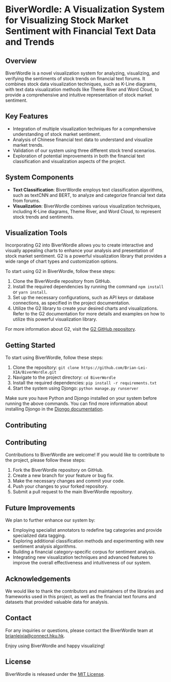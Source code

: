 # BiverWordle: A Visualization System for Visualizing Stock Market Sentiment with Financial Text Data and Trends

## Overview

BiverWordle is a novel visualization system for analyzing, visualizing, and verifying the sentiments of stock trends on financial text forums. It combines stock data visualization techniques, such as K-Line diagrams, with text data visualization methods like Theme River and Word Cloud, to provide a comprehensive and intuitive representation of stock market sentiment.

## Key Features

- Integration of multiple visualization techniques for a comprehensive understanding of stock market sentiment.
- Analysis of Chinese financial text data to understand and visualize market trends.
- Validation of our system using three different stock trend scenarios.
- Exploration of potential improvements in both the financial text classification and visualization aspects of the project.

## System Components

- **Text Classification**: BiverWordle employs text classification algorithms, such as textCNN and BERT, to analyze and categorize financial text data from forums.
- **Visualization**: BiverWordle combines various visualization techniques, including K-Line diagrams, Theme River, and Word Cloud, to represent stock trends and sentiments.

## Visualization Tools

Incorporating G2 into BiverWordle allows you to create interactive and visually appealing charts to enhance your analysis and presentation of stock market sentiment. G2 is a powerful visualization library that provides a wide range of chart types and customization options.

To start using G2 in BiverWordle, follow these steps:

1. Clone the BiverWordle repository from GitHub.
2. Install the required dependencies by running the command `npm install` or `yarn install`.
3. Set up the necessary configurations, such as API keys or database connections, as specified in the project documentation.
4. Utilize the G2 library to create your desired charts and visualizations. Refer to the G2 documentation for more details and examples on how to utilize this powerful visualization library.

For more information about G2, visit the [G2 GitHub repository](https://github.com/antvis/g2).

## Getting Started

To start using BiverWordle, follow these steps:

1. Clone the repository: `git clone https://github.com/Brian-Lei-XIA/BiverWordle.git`
2. Navigate to the project directory: `cd BiverWordle`
3. Install the required dependencies: `pip install -r requirements.txt`
4. Start the system using Djongo: `python manage.py runserver`

Make sure you have Python and Djongo installed on your system before running the above commands. You can find more information about installing Djongo in the [Djongo documentation](https://www.djongomapper.com/get-started/).

## Contributing

## Contributing

Contributions to BiverWordle are welcome! If you would like to contribute to the project, please follow these steps:

1. Fork the BiverWordle repository on GitHub.
2. Create a new branch for your feature or bug fix.
3. Make the necessary changes and commit your code.
4. Push your changes to your forked repository.
5. Submit a pull request to the main BiverWordle repository.

## Future Improvements

We plan to further enhance our system by:
- Employing specialist annotators to redefine tag categories and provide specialized data tagging.
- Exploring additional classification methods and experimenting with new sentiment analysis algorithms.
- Building a financial category-specific corpus for sentiment analysis.
- Integrating new visualization techniques and advanced features to improve the overall effectiveness and intuitiveness of our system.

## Acknowledgements

We would like to thank the contributors and maintainers of the libraries and frameworks used in this project, as well as the financial text forums and datasets that provided valuable data for analysis.

## Contact

For any inquiries or questions, please contact the BiverWordle team at [brianleixia@connect.hku.hk](mailto:brianleixia@connect.hku.hk).

Enjoy using BiverWordle and happy visualizing!


## License

BiverWordle is released under the [MIT License](LICENSE).

